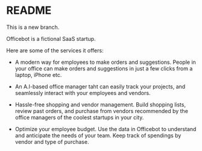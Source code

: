 # README

This is a new branch.

Officebot is a fictional SaaS startup.

Here are some of the services it offers:

- A modern way for employees to make orders and suggestions. People in your office can make orders and suggestions in just a few clicks from a laptop, iPhone etc.

- An A.I-based office manager taht can easily track your projects, and seamlessly interact with your employees and vendors.

- Hassle-free shopping and vendor management. Build shopping lists, review past orders, and purchase from vendors recommended by the office managers of the coolest startups in your city.

- Optimize your employee budget. Use the data in Officebot to understand and anticipate the needs of your team. Keep track of spendings by vendor and type of purchase.



